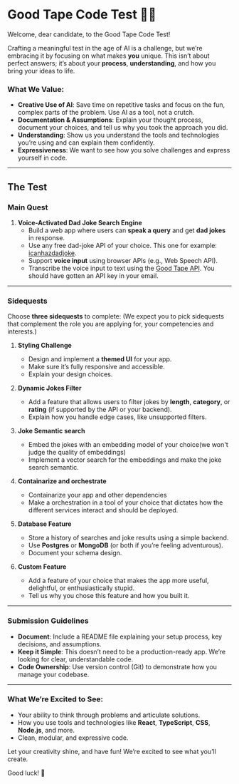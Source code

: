# **Good Tape Code Test** 🧪😳

Welcome, dear candidate, to the Good Tape Code Test!

Crafting a meaningful test in the age of AI is a challenge, but we’re embracing it by focusing on what makes **you** unique. This isn’t about perfect answers; it’s about your **process**, **understanding**, and how you bring your ideas to life.

### What We Value:

- **Creative Use of AI**: Save time on repetitive tasks and focus on the fun, complex parts of the problem. Use AI as a tool, not a crutch.
- **Documentation & Assumptions**: Explain your thought process, document your choices, and tell us why you took the approach you did.
- **Understanding**: Show us you understand the tools and technologies you’re using and can explain them confidently.
- **Expressiveness**: We want to see how you solve challenges and express yourself in code.

---

## **The Test**

### **Main Quest**

1. **Voice-Activated Dad Joke Search Engine**
   - Build a web app where users can **speak a query** and get **dad jokes** in response.
   - Use any free dad-joke API of your choice. This one for example: [icanhazdadjoke](https://icanhazdadjoke.com/api).
   - Support **voice input** using browser APIs (e.g., Web Speech API).
   - Transcribe the voice input to text using the [Good Tape API](https://api.goodtape.io/docs). You should have gotten an API key in your email.

---

### **Sidequests**

Choose **three sidequests** to complete:
(We expect you to pick sidequests that complement the role you are applying for, your competencies and interests.)

1. **Styling Challenge**

   - Design and implement a **themed UI** for your app.
   - Make sure it’s fully responsive and accessible.
   - Explain your design choices.

2. **Dynamic Jokes Filter**

   - Add a feature that allows users to filter jokes by **length**, **category**, or **rating** (if supported by the API or your backend).
   - Explain how you handle edge cases, like unsupported filters.
  
3. **Joke Semantic search**
   - Embed the jokes with an embedding model of your choice(we won't judge the quality of embeddings)
   - Implement a vector search for the embeddings and make the joke search semantic.
  
4. **Containarize and orchestrate**
   - Containarize your app and other dependencies
   - Make a orchestration in a tool of your choice that dictates how the different services interact and should be deployed.

5. **Database Feature**

   - Store a history of searches and joke results using a simple backend.
   - Use **Postgres** or **MongoDB** (or both if you’re feeling adventurous).
   - Document your schema design.

6. **Custom Feature**
   - Add a feature of your choice that makes the app more useful, delightful, or enthusiastically stupid.
   - Tell us why you chose this feature and how you built it.

---

### **Submission Guidelines**

- **Document**: Include a README file explaining your setup process, key decisions, and assumptions.
- **Keep it Simple**: This doesn’t need to be a production-ready app. We’re looking for clear, understandable code.
- **Code Ownership**: Use version control (Git) to demonstrate how you manage your codebase.

---

### **What We’re Excited to See**:

- Your ability to think through problems and articulate solutions.
- How you use tools and technologies like **React**, **TypeScript**, **CSS**, **Node.js**, and more.
- Clean, modular, and expressive code.

Let your creativity shine, and have fun! We’re excited to see what you’ll create.

Good luck! 🎉
